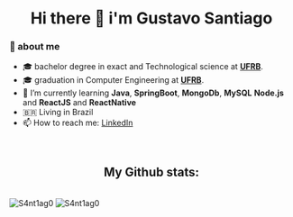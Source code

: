 <h1 align="center"> Hi there 👋 i'm Gustavo Santiago </h1>

### 🤵 about me
- :mortar_board: bachelor degree in exact and Technological science at <a href="https://ufrb.edu.br/portal/"><b>UFRB</b></a>.
- :mortar_board: graduation in Computer Engineering at <a href="https://ufrb.edu.br/portal/"><b>UFRB</b></a>.
- 🌱 I’m currently learning <b>Java</b>, <b>SpringBoot</b>, <b>MongoDb</b>, <b>MySQL</b> <b>Node.js</b> and <b>ReactJS</b> and <b>ReactNative</b>
- 🇧🇷 Living in Brazil
- 📫 How to reach me: [LinkedIn](https://www.linkedin.com/in/gustavo-santiago-82b80b162/?locale=en_US)
<br>
<h2 align="center">My Github stats:</h2>
<br>
<div style="display:flex, justify-content:space-between, align-item:flex-start">

<img src="https://github-readme-stats.vercel.app/api?username=S4nt1ag0&show_icons=true&locale=en&count_private=true&theme=tokyonight" alt="S4nt1ag0" />

<img src="https://github-readme-stats.vercel.app/api/top-langs?username=S4nt1ag0&show_icons=true&locale=en&layout=compact&theme=tokyonight" alt="S4nt1ag0" />


</div>
